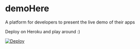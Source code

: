 # demoHere
A platform for developers to present the live demo of their apps


Deploy on Heroku and play around :) 

[![Deploy](https://www.herokucdn.com/deploy/button.svg)](https://heroku.com/deploy)